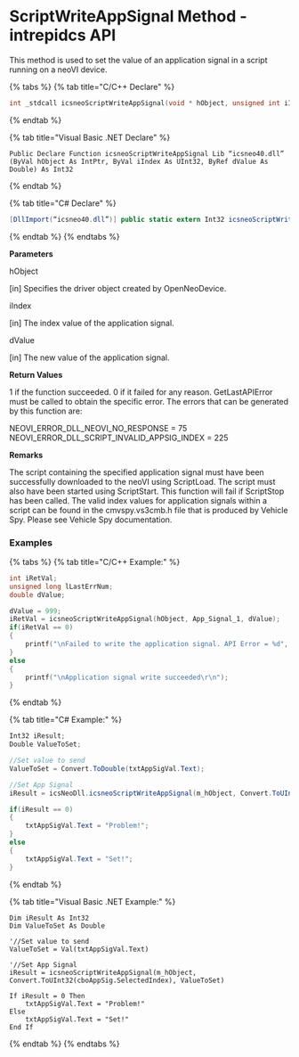# ScriptWriteAppSignal Method - intrepidcs API

This method is used to set the value of an application signal in a script running on a neoVI device.

{% tabs %}
{% tab title="C/C++ Declare" %}
```cpp
int _stdcall icsneoScriptWriteAppSignal(void * hObject, unsigned int iIndex, double dValue);
```
{% endtab %}

{% tab title="Visual Basic .NET Declare" %}
```vbnet
Public Declare Function icsneoScriptWriteAppSignal Lib “icsneo40.dll” (ByVal hObject As IntPtr, ByVal iIndex As UInt32, ByRef dValue As Double) As Int32
```
{% endtab %}

{% tab title="C# Declare" %}
```csharp
[DllImport(“icsneo40.dll”)] public static extern Int32 icsneoScriptWriteAppSignal (IntPtr hObject, UInt32 iIndex, double dValue);
```
{% endtab %}
{% endtabs %}

**Parameters**

hObject

\[in] Specifies the driver object created by OpenNeoDevice.

iIndex

\[in] The index value of the application signal.

dValue

\[in] The new value of the application signal.

**Return Values**

1 if the function succeeded. 0 if it failed for any reason. GetLastAPIError must be called to obtain the specific error. The errors that can be generated by this function are:

NEOVI\_ERROR\_DLL\_NEOVI\_NO\_RESPONSE = 75 NEOVI\_ERROR\_DLL\_SCRIPT\_INVALID\_APPSIG\_INDEX = 225

**Remarks**

The script containing the specified application signal must have been successfully downloaded to the neoVI using ScriptLoad. The script must also have been started using ScriptStart. This function will fail if ScriptStop has been called. The valid index values for application signals within a script can be found in the cmvspy.vs3cmb.h file that is produced by Vehicle Spy. Please see Vehicle Spy documentation.

### Examples

{% tabs %}
{% tab title="C/C++ Example:" %}
```cpp
int iRetVal;
unsigned long lLastErrNum;
double dValue;

dValue = 999;
iRetVal = icsneoScriptWriteAppSignal(hObject, App_Signal_1, dValue);
if(iRetVal == 0)
{
    printf("\nFailed to write the application signal. API Error = %d", lLastErrNum);
}
else
{
    printf("\nApplication signal write succeeded\r\n");
}
```
{% endtab %}

{% tab title="C# Example:" %}
```csharp
Int32 iResult;
Double ValueToSet;

//Set value to send
ValueToSet = Convert.ToDouble(txtAppSigVal.Text);

//Set App Signal
iResult = icsNeoDll.icsneoScriptWriteAppSignal(m_hObject, Convert.ToUInt32(cboAppSig.SelectedIndex), ValueToSet);

if(iResult == 0)
{
    txtAppSigVal.Text = "Problem!";
}
else
{
    txtAppSigVal.Text = "Set!";
}
```
{% endtab %}

{% tab title="Visual Basic .NET Example:" %}
```vbnet
Dim iResult As Int32
Dim ValueToSet As Double

'//Set value to send
ValueToSet = Val(txtAppSigVal.Text)

'//Set App Signal
iResult = icsneoScriptWriteAppSignal(m_hObject, Convert.ToUInt32(cboAppSig.SelectedIndex), ValueToSet)

If iResult = 0 Then
    txtAppSigVal.Text = "Problem!"
Else
    txtAppSigVal.Text = "Set!"
End If
```
{% endtab %}
{% endtabs %}
